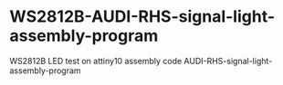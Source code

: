 # WS2812B-AUDI-RHS-signal-light-assembly-program
WS2812B LED test on attiny10 assembly code
AUDI-RHS-signal-light-assembly-program
